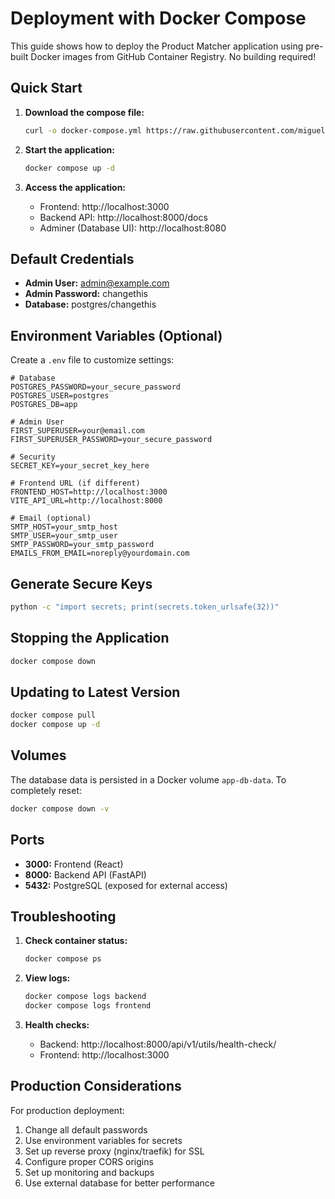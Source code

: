 # Deployment with Docker Compose

This guide shows how to deploy the Product Matcher application using pre-built Docker images from GitHub Container Registry. No building required!

## Quick Start

1. **Download the compose file:**
   ```bash
   curl -o docker-compose.yml https://raw.githubusercontent.com/miguelangel-nubla/product-matcher/master/docker-compose.yml
   ```

2. **Start the application:**
   ```bash
   docker compose up -d
   ```

3. **Access the application:**
   - Frontend: http://localhost:3000
   - Backend API: http://localhost:8000/docs
   - Adminer (Database UI): http://localhost:8080

## Default Credentials

- **Admin User:** admin@example.com
- **Admin Password:** changethis
- **Database:** postgres/changethis

## Environment Variables (Optional)

Create a `.env` file to customize settings:

```env
# Database
POSTGRES_PASSWORD=your_secure_password
POSTGRES_USER=postgres
POSTGRES_DB=app

# Admin User
FIRST_SUPERUSER=your@email.com
FIRST_SUPERUSER_PASSWORD=your_secure_password

# Security
SECRET_KEY=your_secret_key_here

# Frontend URL (if different)
FRONTEND_HOST=http://localhost:3000
VITE_API_URL=http://localhost:8000

# Email (optional)
SMTP_HOST=your_smtp_host
SMTP_USER=your_smtp_user
SMTP_PASSWORD=your_smtp_password
EMAILS_FROM_EMAIL=noreply@yourdomain.com
```

## Generate Secure Keys

```bash
python -c "import secrets; print(secrets.token_urlsafe(32))"
```

## Stopping the Application

```bash
docker compose down
```

## Updating to Latest Version

```bash
docker compose pull
docker compose up -d
```

## Volumes

The database data is persisted in a Docker volume `app-db-data`. To completely reset:

```bash
docker compose down -v
```

## Ports

- **3000:** Frontend (React)
- **8000:** Backend API (FastAPI)
- **5432:** PostgreSQL (exposed for external access)

## Troubleshooting

1. **Check container status:**
   ```bash
   docker compose ps
   ```

2. **View logs:**
   ```bash
   docker compose logs backend
   docker compose logs frontend
   ```

3. **Health checks:**
   - Backend: http://localhost:8000/api/v1/utils/health-check/
   - Frontend: http://localhost:3000

## Production Considerations

For production deployment:

1. Change all default passwords
2. Use environment variables for secrets
3. Set up reverse proxy (nginx/traefik) for SSL
4. Configure proper CORS origins
5. Set up monitoring and backups
6. Use external database for better performance
